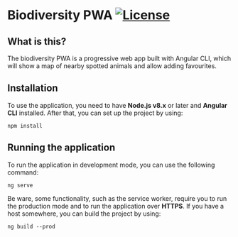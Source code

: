 # Biodiversity PWA [![License](https://img.shields.io/github/license/aquafinnv/biodiversity-pwa.svg)](https://github.com/aquafinnv/biodiversity-pwa/blob/master/LICENSE)

## What is this?
The biodiversity PWA is a progressive web app built with Angular CLI, which will show a map of nearby spotted animals and allow adding favourites.

## Installation
To use the application, you need to have **Node.js v8.x** or later and **Angular CLI** installed. After that, you can set up the project by using:

```
npm install
```

## Running the application
To run the application in development mode, you can use the following command:

```
ng serve
```

Be ware, some functionality, such as the service worker, require you to run the production mode and to run the application over **HTTPS**. If you have a host somewhere, you can build the project by using:

```
ng build --prod
```

